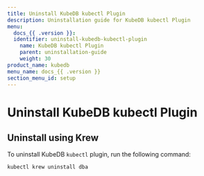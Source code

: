 ```yaml
---
title: Uninstall KubeDB kubectl Plugin
description: Uninstallation guide for KubeDB kubectl Plugin
menu:
  docs_{{ .version }}:
  identifier: uninstall-kubedb-kubectl-plugin
    name: KubeDB kubectl Plugin
    parent: uninstallation-guide
    weight: 30
product_name: kubedb
menu_name: docs_{{ .version }}
section_menu_id: setup
---
```


# Uninstall KubeDB kubectl Plugin

## Uninstall using Krew

To uninstall KubeDB `kubectl` plugin, run the following command:

```bash
kubectl krew uninstall dba
```
